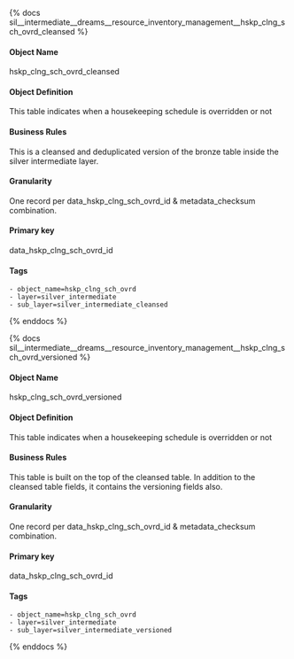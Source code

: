 {% docs sil__intermediate__dreams__resource_inventory_management__hskp_clng_sch_ovrd_cleansed %}

#### Object Name
hskp_clng_sch_ovrd_cleansed

#### Object Definition
This table indicates when a housekeeping schedule is overridden or not

#### Business Rules
This is a cleansed and deduplicated version of the bronze table inside the silver intermediate layer.

#### Granularity
One record per data_hskp_clng_sch_ovrd_id & metadata_checksum combination.

#### Primary key
data_hskp_clng_sch_ovrd_id

#### Tags
    - object_name=hskp_clng_sch_ovrd
    - layer=silver_intermediate
    - sub_layer=silver_intermediate_cleansed

{% enddocs %}

{% docs sil__intermediate__dreams__resource_inventory_management__hskp_clng_sch_ovrd_versioned %}

#### Object Name
hskp_clng_sch_ovrd_versioned

#### Object Definition
This table indicates when a housekeeping schedule is overridden or not

#### Business Rules
This table is built on the top of the cleansed table. In addition to the cleansed table fields, it contains the versioning fields also.

#### Granularity
One record per data_hskp_clng_sch_ovrd_id & metadata_checksum combination.

#### Primary key
data_hskp_clng_sch_ovrd_id

#### Tags
    - object_name=hskp_clng_sch_ovrd
    - layer=silver_intermediate
    - sub_layer=silver_intermediate_versioned

{% enddocs %}
